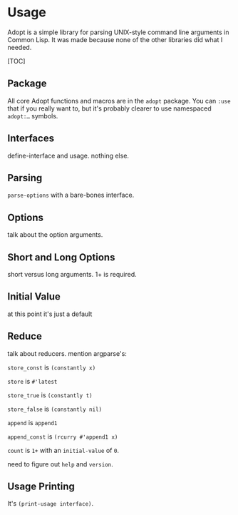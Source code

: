 Usage
=====

Adopt is a simple library for parsing UNIX-style command line arguments in
Common Lisp.  It was made because none of the other libraries did what I needed.

[TOC]

Package
-------

All core Adopt functions and macros are in the `adopt` package.  You can `:use`
that if you really want to, but it's probably clearer to use namespaced
`adopt:…` symbols.

Interfaces
----------

define-interface and usage.  nothing else.

Parsing
-------

`parse-options` with a bare-bones interface.

Options
-------

talk about the option arguments.

Short and Long Options
----------------------

short versus long arguments.  1+ is required.

Initial Value
-------------

at this point it's just a default

Reduce
------

talk about reducers. mention argparse's:

`store_const` is `(constantly x)`

`store` is `#'latest`

`store_true` is `(constantly t)`

`store_false` is `(constantly nil)`

`append` is `append1`

`append_const` is `(rcurry #'append1 x)`

`count` is `1+` with an `initial-value` of `0`.

need to figure out `help` and `version`.

Usage Printing
--------------

It's `(print-usage interface)`.
